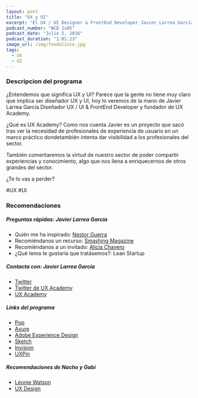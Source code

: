 ```yaml
---
layout: post
title: "UX y UI"
excerpt: "El UX / UI Designer & FrontEnd Developer Javier Larrea García comenta sobre la situación del UX y el UI y el estado actual de dicho perfil."
podcast_number: "WCD 1x05"
podcast_date: "Julio 5, 2016"
podcast_duration: "1:01:23"
image_url: /img/fondoCinco.jpg
tags: 
  - UX
  - UI
---
```


<h3 class="post-title  post-heading">Descripcion del programa</h3>

¿Entendemos que significa UX y UI? Parece que la gente no tiene muy claro que implica ser diseñador UX y UI, hoy lo veremos de la mano de Javier Larrea García Diseñador UX / UI & FrontEnd Developer y fundador de UX Academy.

¿Qué es UX Academy? Como nos  cuenta Javier es un proyecto que sacó tras ver la necesidad de profesionales de experiencia de usuario en un marco práctico dondetambién intenta dar visibilidad a los profesionales del sector.

También comentaremos la virtud de nuestro sector de poder compartir experiencias y conocimiento, algo que nos llena a enriquecernos de otros grandes del sector.
 
¿Te lo vas a perder?

<div class="rule"></div>

  #UX #UI

<div class="rule"></div>

<h3 class="post-title  post-heading">Recomendaciones</h3>

##### Preguntas rápidas: Javier Larrea García

<ul>
    <li class="recomendacion"><span>Quién me ha inspirado: </span><a href="http://nestorguerra.com/">Nestor Guerra</a></li>
     <li class="recomendacion"><span>Recomiéndanos un recurso: </span><a href="https://www.smashingmagazine.com">Smashing Magazine</a></li>
    <li class="recomendacion"><span>Recomiéndanos a un invitado: </span><a href="http://h2iinstitute.com/equipo/alicia-chavero/">Alicia Chavero</a></li>
    <li class="recomendacion"><span>¿Qué tema te gustaría que tratásemos?: </span>Lean Startup</li>
</ul>


##### Contacta con: Javier Larrea García

<ul>
    <li class="recomendacion"><a href="https://twitter.com/jlarreagarcia">Twitter</a></li>
    <li class="recomendacion"><a href="https://twitter.com/UXacademy_es">Twitter de UX Academy</a></li>
    <li class="recomendacion"><a href="http://www.uxacademy.es">UX Academy</a></li>
</ul>

##### Links del programa

<ul>
    <li class="recomendacion"><a href="https://popapp.in/">Pop</a></li>
    <li class="recomendacion"><a href="http://www.axure.com">Axure</a></li>
    <li class="recomendacion"><a href="http://www.adobe.com/es/products/experience-design.html">Adobe Experience Design</a></li>
    <li class="recomendacion"><a href="https://www.sketchapp.com">Sketch</a></li>
    <li class="recomendacion"><a href="https://www.invisionapp.com/">Invision</a></li>
    <li class="recomendacion"><a href="https://uxpin.com">UXPin</a></li>   
</ul>

##### Recomendaciones de Nacho y Gabi

<ul>
    <li><a href="https://twitter.com/leoniewatson">Léonie Watson</a></li>
    <li><a href="https://uxdesign.cc">UX Design</a></li>
</ul>

<div class="rule"></div>

